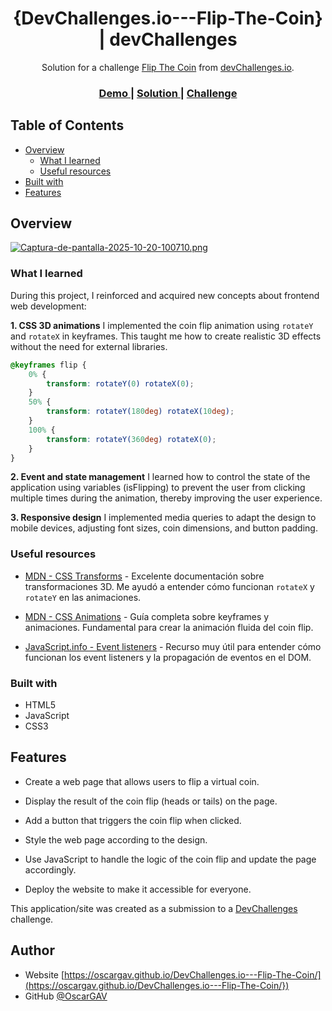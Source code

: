 <!-- Please update value in the {}  -->

<h1 align="center">{DevChallenges.io---Flip-The-Coin} | devChallenges</h1>

<div align="center">
   Solution for a challenge <a href="https://devchallenges.io/challenge/flip-the-coin" target="_blank">Flip The Coin</a> from <a href="http://devchallenges.io" target="_blank">devChallenges.io</a>.
</div>

<div align="center">
  <h3>
    <a href="{https://oscargav.github.io/DevChallenges.io---Flip-The-Coin/}">
      Demo
    </a>
    <span> | </span>
    <a href="{https://github.com/OscarGAV/DevChallenges.io---Flip-The-Coin}">
      Solution
    </a>
    <span> | </span>
    <a href="https://devchallenges.io/challenge/flip-the-coin">
      Challenge
    </a>
  </h3>
</div>

<!-- TABLE OF CONTENTS -->

## Table of Contents

- [Overview](#overview)
  - [What I learned](#what-i-learned)
  - [Useful resources](#useful-resources)
- [Built with](#built-with)
- [Features](#features)

<!-- OVERVIEW -->

## Overview

[![Captura-de-pantalla-2025-10-20-100710.png](https://i.postimg.cc/Hn5yJK7L/Captura-de-pantalla-2025-10-20-100710.png)](https://postimg.cc/K3Gzw0fX)

<!--
Introduce your projects by taking a screenshot or a gif. Try to tell visitors a story about your project by answering:

- What have you learned/improved?
- Your wisdom? :)
-->

### What I learned

During this project, I reinforced and acquired new concepts about frontend web development:

**1. CSS 3D animations**
I implemented the coin flip animation using `rotateY` and `rotateX` in keyframes. This taught me how to create realistic 3D effects without the need for external libraries.

```css
@keyframes flip {
    0% {
        transform: rotateY(0) rotateX(0);
    }
    50% {
        transform: rotateY(180deg) rotateX(10deg);
    }
    100% {
        transform: rotateY(360deg) rotateX(0);
    }
}
```

**2. Event and state management**
I learned how to control the state of the application using variables (isFlipping) to prevent the user from clicking multiple times during the animation, thereby improving the user experience.

**3. Responsive design**
I implemented media queries to adapt the design to mobile devices, adjusting font sizes, coin dimensions, and button padding.


### Useful resources

- [MDN - CSS Transforms](https://developer.mozilla.org/en-US/docs/Web/CSS/transform) - Excelente documentación sobre transformaciones 3D. Me ayudó a entender cómo funcionan `rotateX` y `rotateY` en las animaciones.

- [MDN - CSS Animations](https://developer.mozilla.org/en-US/docs/Web/CSS/CSS_Animations) - Guía completa sobre keyframes y animaciones. Fundamental para crear la animación fluida del coin flip.

- [JavaScript.info - Event listeners](https://javascript.info/introduction-browser-events) - Recurso muy útil para entender cómo funcionan los event listeners y la propagación de eventos en el DOM.

### Built with

- HTML5
- JavaScript
- CSS3

## Features

- Create a web page that allows users to flip a virtual coin.

- Display the result of the coin flip (heads or tails) on the page.

- Add a button that triggers the coin flip when clicked.

- Style the web page according to the design.

- Use JavaScript to handle the logic of the coin flip and update the page accordingly.

- Deploy the website to make it accessible for everyone.

This application/site was created as a submission to a [DevChallenges](https://devchallenges.io/challenges-dashboard) challenge.

## Author

- Website [https://oscargav.github.io/DevChallenges.io---Flip-The-Coin/](https://oscargav.github.io/DevChallenges.io---Flip-The-Coin/})
- GitHub [@OscarGAV](https://github.com/OscarGAV})
